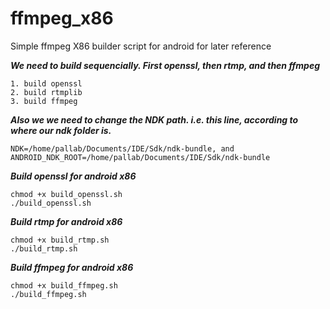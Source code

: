 # ffmpeg_x86
Simple ffmpeg X86 builder script for android for later reference

***We need to build sequencially. First openssl, then rtmp, and then ffmpeg***
```
1. build openssl
2. build rtmplib
3. build ffmpeg
```

***Also we we need to change the NDK path. i.e. this line, according to where our ndk folder is.***
```
NDK=/home/pallab/Documents/IDE/Sdk/ndk-bundle, and
ANDROID_NDK_ROOT=/home/pallab/Documents/IDE/Sdk/ndk-bundle
```
***Build openssl for android x86***
```
chmod +x build_openssl.sh
./build_openssl.sh
```

***Build rtmp for android x86***
```
chmod +x build_rtmp.sh
./build_rtmp.sh
```

***Build ffmpeg for android x86***
```
chmod +x build_ffmpeg.sh
./build_ffmpeg.sh
```


